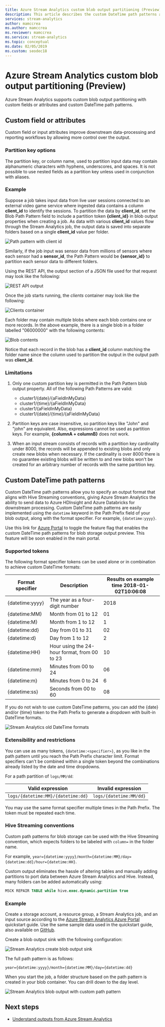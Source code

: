 ```yaml
---
title: Azure Stream Analytics custom blob output partitioning (Preview)
description: This article describes the custom DateTime path patterns and the custom field or attributes features for blob storage output from Azure Stream Analytics jobs.
services: stream-analytics
author: mamccrea
ms.author: mamccrea
ms.reviewer: mamccrea
ms.service: stream-analytics
ms.topic: conceptual
ms.date: 02/05/2019
ms.custom: seodec18
---
```


# Azure Stream Analytics custom blob output partitioning (Preview)

Azure Stream Analytics supports custom blob output partitioning with custom fields or attributes and custom DateTime path patterns. 

## Custom field or attributes

Custom field or input attributes improve downstream data-processing and reporting workflows by allowing more control over the output.

### Partition key options

The partition key, or column name, used to partition input data may contain alphanumeric characters with hyphens, underscores, and spaces. It is not possible to use nested fields as a partition key unless used in conjunction with aliases.

### Example

Suppose a job takes input data from live user sessions connected to an external video game service where ingested data contains a column **client_id** to identify the sessions. To partition the data by **client_id**, set the Blob Path Pattern field to include a partition token **{client_id}** in blob output properties when creating a job. As data with various **client_id** values flow through the Stream Analytics job, the output data is saved into separate folders based on a single **client_id** value per folder.

![Path pattern with client id](./media/stream-analytics-custom-path-patterns-blob-storage-output/stream-analytics-path-pattern-client-id.png)

Similarly, if the job input was sensor data from millions of sensors where each sensor had a **sensor_id**, the Path Pattern would be **{sensor_id}** to partition each sensor data to different folders.  


Using the REST API, the output section of a JSON file used for that request may look like the following:  

![REST API output](./media/stream-analytics-custom-path-patterns-blob-storage-output/stream-analytics-rest-output.png)

Once the job starts running, the *clients* container may look like the following:  

![Clients container](./media/stream-analytics-custom-path-patterns-blob-storage-output/stream-analytics-clients-container.png)

Each folder may contain multiple blobs where each blob contains one or more records. In the above example, there is a single blob in a folder labelled "06000000" with the following contents:

![Blob contents](./media/stream-analytics-custom-path-patterns-blob-storage-output/stream-analytics-blob-contents.png)

Notice that each record in the blob has a **client_id** column matching the folder name since the column used to partition the output in the output path was **client_id**.

### Limitations

1. Only one custom partition key is permitted in the Path Pattern blob output property. All of the following Path Patterns are valid:

   * cluster1/{date}/{aFieldInMyData}  
   * cluster1/{time}/{aFieldInMyData}  
   * cluster1/{aFieldInMyData}  
   * cluster1/{date}/{time}/{aFieldInMyData}  

2. Partition keys are case insensitive, so partition keys like "John" and "john" are equivalent. Also, expressions cannot be used as partition keys. For example, **{columnA + columnB}** does not work.  

3. When an input stream consists of records with a partition key cardinality under 8000, the records will be appended to existing blobs and only create new blobs when necessary. If the cardinality is over 8000 there is no guarantee existing blobs will be written to and new blobs won't be created for an arbitrary number of records with the same partition key.  

## Custom DateTime path patterns

Custom DateTime path patterns allow you to specify an output format that aligns with Hive Streaming conventions, giving Azure Stream Analytics the ability to send data to Azure HDInsight and Azure Databricks for downstream processing. Custom DateTime path patterns are easily implemented using the `datetime` keyword in the Path Prefix field of your blob output, along with the format specifier. For example, `{datetime:yyyy}`.

Use this link for [Azure Portal](https://portal.azure.com/?Microsoft_Azure_StreamAnalytics_bloboutputcustomdatetimeformats=true) to toggle the feature flag that enables the custom DateTime path patterns for blob storage output preview. This feature will be soon enabled in the main portal.

### Supported tokens

The following format specifier tokens can be used alone or in combination to achieve custom DateTime formats:

|Format specifier   |Description   |Results on example time 2018-01-02T10:06:08|
|----------|-----------|------------|
|{datetime:yyyy}|The year as a four-digit number|2018|
|{datetime:MM}|Month from 01 to 12|01|
|{datetime:M}|Month from 1 to 12|1|
|{datetime:dd}|Day from 01 to 31|02|
|{datetime:d}|Day from 1 to 12|2|
|{datetime:HH}|Hour using the 24-hour format, from 00 to 23|10|
|{datetime:mm}|Minutes from 00 to 24|06|
|{datetime:m}|Minutes from 0 to 24|6|
|{datetime:ss}|Seconds from 00 to 60|08|

If you do not wish to use custom DateTime patterns, you can add the {date} and/or {time} token to the Path Prefix to generate a dropdown with built-in DateTime formats.

![Stream Analytics old DateTime formats](./media/stream-analytics-custom-path-patterns-blob-storage-output/stream-analytics-old-date-time-formats.png)

### Extensibility and restrictions

You can use as many tokens, `{datetime:<specifier>}`, as you like in the path pattern until you reach the Path Prefix character limit. Format specifiers can't be combined within a single token beyond the combinations already listed by the date and time dropdowns. 

For a path partition of `logs/MM/dd`:

|Valid expression   |Invalid expression   |
|----------|-----------|
|`logs/{datetime:MM}/{datetime:dd}`|`logs/{datetime:MM/dd}`|

You may use the same format specifier multiple times in the Path Prefix. The token must be repeated each time.

### Hive Streaming conventions

Custom path patterns for blob storage can be used with the Hive Streaming convention, which expects folders to be labeled with `column=` in the folder name.

For example, `year={datetime:yyyy}/month={datetime:MM}/day={datetime:dd}/hour={datetime:HH}`.

Custom output eliminates the hassle of altering tables and manually adding partitions to port data between Azure Stream Analytics and Hive. Instead, many folders can be added automatically using:

```SQL
MSCK REPAIR TABLE while hive.exec.dynamic.partition true
```

### Example

Create a storage account, a resource group, a Stream Analytics job, and an input source according to the [Azure Stream Analytics Azure Portal](stream-analytics-quick-create-portal.md) quickstart guide. Use the same sample data used in the quickstart guide, also available on [GitHub](https://raw.githubusercontent.com/Azure/azure-stream-analytics/master/Samples/GettingStarted/HelloWorldASA-InputStream.json).

Create a blob output sink with the following configuration:

![Stream Analytics create blob output sink](./media/stream-analytics-custom-path-patterns-blob-storage-output/stream-analytics-create-output-sink.png)

The full path pattern is as follows:


`year={datetime:yyyy}/month={datetime:MM}/day={datetime:dd}`


When you start the job, a folder structure based on the path pattern is created in your blob container. You can drill down to the day level.

![Stream Analytics blob output with custom path pattern](./media/stream-analytics-custom-path-patterns-blob-storage-output/stream-analytics-blob-output-folder-structure.png)

## Next steps

* [Understand outputs from Azure Stream Analytics](stream-analytics-define-outputs.md)
